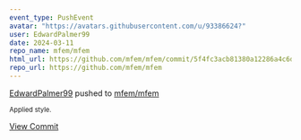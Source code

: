 ```yaml
---
event_type: PushEvent
avatar: "https://avatars.githubusercontent.com/u/93386624?"
user: EdwardPalmer99
date: 2024-03-11
repo_name: mfem/mfem
html_url: https://github.com/mfem/mfem/commit/5f4fc3acb81380a12286a4c6d5b948942a674500
repo_url: https://github.com/mfem/mfem
---
```


<a href='https://github.com/EdwardPalmer99' target='_blank'>EdwardPalmer99</a> pushed to <a href='https://github.com/mfem/mfem' target='_blank'>mfem/mfem</a>

<small>Applied style.</small>

<a href='https://github.com/mfem/mfem/commit/5f4fc3acb81380a12286a4c6d5b948942a674500' target='_blank'>View Commit</a>